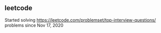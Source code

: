 ## leetcode
Started solving https://leetcode.com/problemset/top-interview-questions/ problems since Nov 17, 2020
